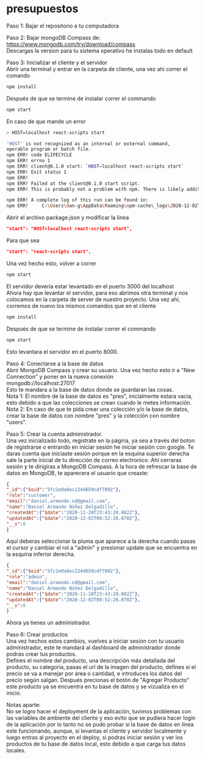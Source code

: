 # presupuestos
Paso 1: Bajar el repositorio a tu computadora  
  
Paso 2: Bajar mongoDB Compass de:  
https://www.mongodb.com/try/download/compass  
Descargas la version para tu sistema operativo he instalas todo en default  
  
Paso 3: Inicializar el cliente y el servidor  
Abrir una terminal y entrar en la carpeta de cliente, una vez ahí correr el comando  
```bash
npm install
```
Después de que se termine de instalar correr el commando  
```bash
npm start
```
En caso de que mande un error  
```bash
> HOST=localhost react-scripts start

'HOST' is not recognized as an internal or external command,
operable program or batch file.
npm ERR! code ELIFECYCLE
npm ERR! errno 1
npm ERR! client@0.1.0 start: `HOST=localhost react-scripts start`
npm ERR! Exit status 1
npm ERR!
npm ERR! Failed at the client@0.1.0 start script.
npm ERR! This is probably not a problem with npm. There is likely additional logging output above.  

npm ERR! A complete log of this run can be found in:
npm ERR!     C:\Users\dan-g\AppData\Roaming\npm-cache\_logs\2020-12-02T02_58_17_322Z-debug.log     
```
Abrir el archivo package.json y modificar la linea  
```json
"start": "HOST=localhost react-scripts start",
```
Para que sea  
```json
"start": "react-scripts start",
```
Una vez hecho esto, volver a correr  
```bash
npm start
```
El servidor deveria estar levantado en el puerto 3000 del localhost  
Ahora hay que levantar el servidor, para eso abrimos otra terminal y nos colocamos en la carpeta de server de nuestro proyecto. Una vez ahí, corremos de nuevo los mismos comandos que en el cliente  
```bash
npm install
```
Después de que se termine de instalar correr el commando  
```bash
npm start
```  
Esto levantara el servidor en el puerto 8000.  
  
Paso 4: Conectarse a la base de datos  
Abrir MongoDB Compass y crear su usuario.
Una vez hecho esto ir a "New Connection" y poner en la nueva conexión  
mongodb://localhost:27017  
Esto te mandara a la base de datos donde se guardaran las cosas.  
Nota 1: El nombre de la base de datos es "pres", inicialmente estara vacia, esto debido a que las colecciones se crean cuando le metes información.  
Nota 2: En caso de que te pida crear una colección y/o la base de datos, crear la base de datos con nombre "pres" y la colección con nombre "users".  
  
Paso 5: Crear la cuenta administrador.  
Una vez inicializado todo, registrate en la página, ya sea a través del boton de registrarse o entrando en iniciar sesión he iniciar sesión con google. Te daras cuenta que iniciaste sesión porque en la esquina superior derecha sale la parte inicial de tu dirección de correo electronico. Ahí cerraras sesión y te dirigiras a MongoDB Compass. A la hora de refrescar la base de datos en MongoDB, te aparecera el usuario que creaste:  
```json
{
"_id":{"$oid":"5fc2e0a0ec224d659cdf7092"},
"role":"customer",
"email":"daniel.armando.nd@gmail.com",
"name":"Daniel Armando Núñez Delgadillo",
"createdAt":{"$date":"2020-11-28T23:43:28.882Z"},
"updatedAt":{"$date":"2020-12-02T00:52:26.070Z"},
"__v":0
}
```
Aquí deberas seleccionar la pluma que aparece a la derecha cuando pasas el cursor y cambiar el rol a "admin" y presionar update que se encuentra en la esquina inferior derecha.  
```json
{
"_id":{"$oid":"5fc2e0a0ec224d659cdf7092"},
"role":"admin",
"email":"daniel.armando.nd@gmail.com",
"name":"Daniel Armando Núñez Delgadillo",
"createdAt":{"$date":"2020-11-28T23:43:28.882Z"},
"updatedAt":{"$date":"2020-12-02T00:52:26.070Z"},
"__v":0
}
```  
Ahora ya tienes un administrador.  
  
Paso 6: Crear productos  
Una vez hechos estos cambios, vuelves a iniciar sesión con tu usuario administrador, este te mandará al dashboard de administrador donde podrás crear tus productos.  
Defines el nombre del producto, una descripción más detallada del producto, su categoria, pasas el url de la imagen del producto, defines si el precio se va a manejar por área o cantidad, e introduces los datos del precio según salgan. Después precionas el botón de "Agregar Producto" este producto ya se encuentra en tu base de datos y se vizualiza en el inicio.  
  
  Notas aparte:  
  No se logro hacer el deployment de la aplicación, tuvimos problemas con las variables de ambiente del cliente y eso evito que se pudiera hacer login de la aplicación por lo tanto no se pudo probar si la base de datos en línea este funcionando, aunque, si levantas el cliente y servidor localmente y luego entras al proyecto en el deploy, si podras iniciar sesión y ver los productos de tu base de datos local, esto debido a que carga tus datos locales.
